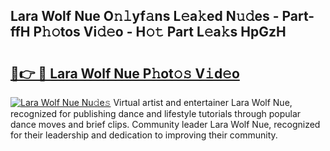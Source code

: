 ## Lara Wolf Nue O𝚗𝚕yf𝚊ns L𝚎a𝚔ed N𝚞𝚍es - Part-ffH P𝚑𝚘tos Vi𝚍𝚎o - H𝚘𝚝 Part L𝚎a𝚔s HpGzH

# <h2><a href="http://kff6t0t.oniu.top/?m=Lara+Wolf+Nue">🔗👉 🔴 Lara Wolf Nue P𝚑ot𝚘𝚜 V𝚒d𝚎o</a></h2>

[![Lara Wolf Nue Nu𝚍e𝚜](https://i.imgur.com/0qMVB7G.gif)](http://kff6t0t.oniu.top/?m=Lara+Wolf+Nue)
Virtual artist and entertainer Lara Wolf Nue, recognized for publishing dance and lifestyle tutorials through popular dance moves and brief clips. Community leader Lara Wolf Nue, recognized for their leadership and dedication to improving their community.  
